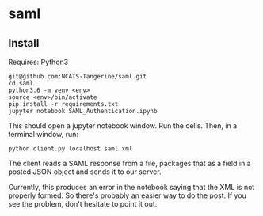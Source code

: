 # saml

## Install

Requires: Python3

```
git@github.com:NCATS-Tangerine/saml.git
cd saml
python3.6 -m venv <env>
source <env>/bin/activate
pip install -r requirements.txt
jupyter notebook SAML_Authentication.ipynb 
```
This should open a jupyter notebook window. Run the cells. 
Then, in a terminal window, run:

```
python client.py localhost saml.xml
```

The client reads a SAML response from a file, packages that as a field in a posted JSON object and sends it to our server.

Currently, this produces an error in the notebook saying that the XML is not properly formed. So there's probably an easier way to do the post. If you see the problem, don't hesitate to point it out.

